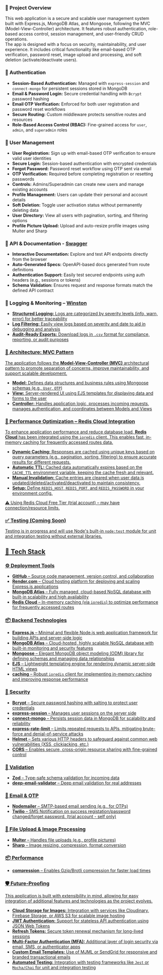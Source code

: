 <h3>🧾 Project Overview</h3>
<p>This web application is a secure and scalable user management system built with Express.js, MongoDB Atlas, and Mongoose, following the MVC (Model-View-Controller) architecture. It features robust authentication, role-based access control, session management, and user-friendly CRUD operations.
<br />
The app is designed with a focus on security, maintainability, and user experience. It includes critical functionality like email-based OTP verification, password reset, image upload and processing, and soft deletion (activate/deactivate users).</p>
 
<h3>🔐 Authentication</h3>
<ul> 
<li><strong>Session-Based Authentication:</strong> Managed with <code>express-session</code> and <code>connect-mongo</code> for persistent sessions stored in MongoDB</li>
<li><strong>Email & Password Login:</strong> Secure credential handling with <code>Bcrypt</code> password hashing</li> 
<li><strong>Email OTP Verification:</strong> Enforced for both user registration and password reset workflows</li> 
<li><strong>Secure Routing:</strong> Custom middleware protects sensitive routes and resources</li> 
<li><strong>Role-Based Access Control (RBAC):</strong> Fine-grained access for <code>user</code>, <code>admin</code>, and <code>superadmin</code> roles</li> 
</ul>

<h3>👤 User Management</h3>
<ul>
<li><strong>User Registration:</strong> Sign up with email-based OTP verification to ensure valid user identities</li> 
<li><strong>Secure Login:</strong> Session-based authentication with encrypted credentials</li> 
<li><strong>Forgot Password:</strong> Password reset workflow using OTP sent via email</li> 
<li><strong>OTP Verification:</strong> Required before completing registration or resetting passwords</li> 
<li><strong>Controls:</strong> Admins/Superadmin can create new users and manage existing accounts</li> 
<li><strong>Profile Management:</strong> Users can update their personal and account details</li> 
<li><strong>Soft Deletion:</strong> Toggle user activation status without permanently deleting data</li> 
<li><strong>User Directory:</strong> View all users with pagination, sorting, and filtering options</li> 
<li><strong>Profile Picture Upload:</strong> Upload and auto-resize profile images using Multer and Sharp</li> 
</ul>

<h3>📄 API & Documentation - <a href="https://session-auth-express-mongo.onrender.com/api-docs/" target="blank">Swagger</a></h3>
<ul> 
<li><strong>Interactive Documentation:</strong> Explore and test API endpoints directly from the browser</li> 
<li><strong>Auto-Generated Specs:</strong> OpenAPI-based docs generated from route definitions</li> 
<li><strong>Authentication Support:</strong> Easily test secured endpoints using auth headers (e.g., sessions or tokens)</li> 
<li><strong>Schema Validation:</strong> Ensures request and response formats match the defined API contract</li> 
</ul>

<h3>🔎 Logging & Monitoring – <a href="https://session-auth-express-mongo.onrender.com/logs/" target="blank">Winston</astrong></h3>
<ul> 
<li><strong>Structured Logging:</strong> Logs are categorized by severity levels (info, warn, error) for better traceability</li> 
<li><strong>Log Filtering:</strong> Easily view logs based on severity and date to aid in debugging and analysis</li> 
<li><strong>Audit-Ready Exports:</strong> Download logs in <code>.csv</code> format for compliance, reporting, or audit purposes</li> 
</ul>
 
<h3>📘 Architecture: MVC Pattern</h3>
<p>The application follows the <strong>Model-View-Controller (MVC)</strong> architectural pattern to promote separation of concerns, improve maintainability, and support scalable development.</p> 
<ul> 
<li><strong>Model:</strong> Defines data structures and business rules using Mongoose schemas (e.g., <code>User</code>, <code>OTP</code>)</li> 
<li><strong>View:</strong> Server-rendered UI using EJS templates for displaying data and forms to the user</li> 
<li><strong>Controller:</strong> Handles application logic, processes incoming requests, manages authentication, and coordinates between Models and Views</li> 
</ul>


<h3>🧠 Performance Optimization – Redis Cloud Integration</h3>
<p> To enhance application performance and reduce database load, <strong>Redis Cloud</strong> has been integrated using the <code>ioredis</code> client. This enables fast, in-memory caching for frequently accessed routes data. </p> 
<ul> 
<li><strong>Dynamic Caching:</strong> Responses are cached using unique keys based on query parameters (e.g., pagination, sorting, filtering) to ensure accurate results for different requests.</li> 
<li><strong>Automatic TTL:</strong>  Cached data automatically expires based on the <code>CACHE_TTL</code> environment variable, keeping the cache fresh and relevant.</li> 
<li><strong>Manual Invalidation:</strong>  Cache entries are cleared when user data is updated/deleted/activated/deactivated to  maintain consistency.</li> 
<li><strong>Setup:</strong> Define <code>REDIS_HOST</code>, <code>REDIS_PORT</code>, and <code>REDIS_PASSWORD</code> in your environment config.</li> 
</ul> 
<p>⚠️ Using Redis Cloud Free Tier (trial account) – may have connection/resource limits.</p>
 
<h3>✅ Testing (Coming Soon)</h3>
<p>
Testing is in progress and will use Node's built-in <code>node:test</code> module for unit and integration testing without external libraries.
</p>
<!--
<h3>✅ Testing – Built-in node:test Module</h3>
<p> This project uses the built-in <code>node:test</code> module (available from Node.js v18+) to implement and run unit and integration tests without requiring external libraries like Mocha or Jest. This approach simplifies setup and reduces dependencies while maintaining test reliability. </p>
<ul> 
<li><strong>Minimal Setup:</strong> No third-party testing frameworks needed.</li> 
<li><strong>Structured Testing:</strong> Supports test suites, subtests, assertions, and timeouts.</li> 
<li><strong>Built-in Assertions:</strong> Uses <code>assert</code> module for validation.</li> 
<li><strong>Watch Mode (Optional):</strong> Run tests automatically on file changes with <code>--watch</code>.</li> 
</ul>
-->
 
<h2>🧰 Tech Stack</h2>

<h3>⚙️ Deployment Tools</h3>
<ul>
<li><strong>GitHub</strong> – Source code management, version control, and collaboration</li> 
<li><strong>Render.com</strong> – Cloud hosting platform for deploying and scaling Express.js applications</li> 
<li><strong>MongoDB Atlas</strong> – Fully managed, cloud-based NoSQL database with built-in scalability and high availability</li> 
<li><strong>Redis Cloud</strong> – In-memory caching (via <code>ioredis</code>) to optimize performance for frequently accessed routes</li>
</ul>

<h3>📦 Backend Technologies</h3>
<ul> 
<li><strong>Express.js</strong> – Minimal and flexible Node.js web application framework for building APIs and server-side logic</li> 
<li><strong>MongoDB Atlas</strong> – Cloud-hosted, highly scalable NoSQL database with built-in monitoring and security features</li> 
<li><strong>Mongoose</strong> – Elegant MongoDB object modeling (ODM) library for defining schemas and managing data relationships</li> 
<li><strong>EJS</strong> – Lightweight templating engine for rendering dynamic server-side HTML views</li> 
<li><strong>caching</strong> – Robust <code>ioredis</code> client for implementing in-memory caching and improving response performance</li> 
</ul>

<h3>🔐 Security </h3>
<ul> 
<li><strong>Bcrypt</strong> – Secure password hashing with salting to protect user credentials</li> 
<li><strong>express-session</strong> – Manages user sessions on the server side</li> 
<li><strong>connect-mongo</strong> – Persists session data in MongoDB for scalability and reliability</li> 
<li><strong>express-rate-limit</strong> – Limits repeated requests to APIs, mitigating brute-force and denial-of-service attacks</li> 
<li><strong>Helmet</strong> – Sets various HTTP headers to safeguard against common web vulnerabilities (XSS, clickjacking, etc.)</li> 
<li><strong>CORS</strong> – Enables secure, cross-origin resource sharing with fine-grained control</li> 
</ul>

<h3>📑 Validation</h3>
<ul>
<li><strong>Zod</strong> – Type-safe schema validation for incoming data</li>
<li><strong>deep-email-validator</strong> – Deep email validation for real addresses</li>
</ul>

<h3>📧 Email & OTP</h3>
<ul>
<li><strong>Nodemailer</strong> – SMTP-based email sending (e.g., for OTPs)
<li><strong>Twilio</strong> –  SMS Notification on success registation/password changed/forget password. (trial account - self only)</h3>
</ul>

<h3>📁 File Upload & Image Processing</h3>
<ul>
<li><strong>Multer</strong> – Handles file uploads (e.g., profile pictures)</li>
<li><strong>Sharp</strong> – Image resizing, compression, format conversion</li>
</ul>

<h3>📦 Performance</h3>
<ul>
<li><strong>compression</strong> – Enables Gzip/Brotli compression for faster load times</li>
</ul>

<h3>🛡️ Future-Proofing</h3>
<p>This application is built with extensibility in mind, allowing for easy integration of additional features and technologies as the project evolves.</p>
<ul>
<li><strong>Cloud Storage for Images:</strong> Integration with services like Cloudinary, Firebase Storage, or AWS S3 for scalable image hosting</li> 
<li><strong>JWT Authentication:</strong> Support for stateless API authentication using JSON Web Tokens</li>
<li><strong>Refresh Tokens:</strong> Secure token renewal mechanism for long-lived sessions</li> 
<li><strong>Multi-Factor Authentication (MFA):</strong> Additional layer of login security via email, SMS, or authenticator apps</li> 
<li><strong>Custom Email Templates:</strong> Use of MJML or SendGrid for responsive and branded transactional emails</li> 
<li><strong>Automated Testing:</strong> Integration with testing frameworks like <code>Jest</code> or <code>Mocha/Chai</code> for unit and integration testing</li>
</ul>